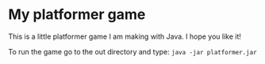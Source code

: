 # My platformer game
This is a little platformer game I am making with Java. I hope you like it!  

To run the game go to the out directory and type: `java -jar platformer.jar`